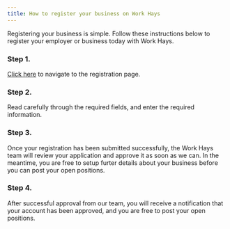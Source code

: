 ```yaml
---
title: How to register your business on Work Hays
---
```


Registering your business is simple. Follow these instructions below to register your employer
or business today with Work Hays.

### Step 1.

[Click here](/admin/#/register) to navigate to the registration page.

### Step 2.

Read carefully through the required fields, and enter the required information.

### Step 3.

Once your registration has been submitted successfully, the Work Hays team will review your application and approve it as soon as we can. In the meantime, you are free to setup furter details about your business before you can post your open positions.

### Step 4.

After successful approval from our team, you will receive a notification that your account has been approved, and you are free to post your open positions.
